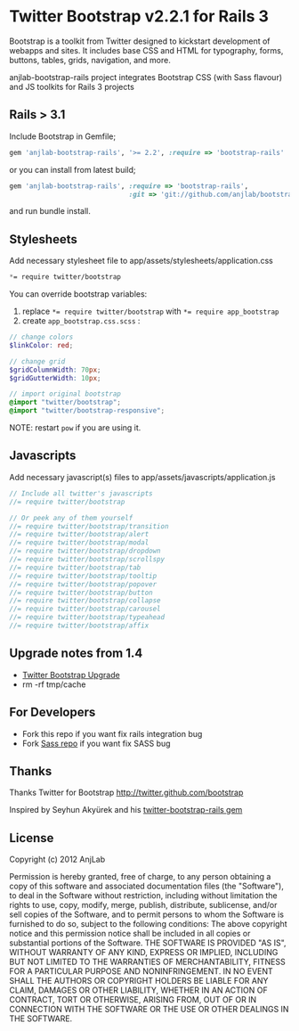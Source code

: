 # Twitter Bootstrap v2.2.1 for Rails 3
Bootstrap is a toolkit from Twitter designed to kickstart development of webapps and sites.
It includes base CSS and HTML for typography, forms, buttons, tables, grids, navigation, and more.



anjlab-bootstrap-rails project integrates Bootstrap CSS (with Sass flavour) and JS toolkits for Rails 3 projects

## Rails > 3.1
Include Bootstrap in Gemfile;

``` ruby
gem 'anjlab-bootstrap-rails', '>= 2.2', :require => 'bootstrap-rails'
```

or you can install from latest build;

``` ruby
gem 'anjlab-bootstrap-rails', :require => 'bootstrap-rails',
                              :git => 'git://github.com/anjlab/bootstrap-rails.git'
```

and run bundle install.

## Stylesheets

Add necessary stylesheet file to app/assets/stylesheets/application.css

``` css
*= require twitter/bootstrap
```

You can override bootstrap variables:

 1. replace `*= require twitter/bootstrap` with `*= require app_bootstrap`
 2. create `app_bootstrap.css.scss` :

```scss
// change colors
$linkColor: red;

// change grid
$gridColumnWidth: 70px;
$gridGutterWidth: 10px;

// import original bootstrap
@import "twitter/bootstrap";
@import "twitter/bootstrap-responsive";
```
 NOTE: restart `pow` if you are using it.

## Javascripts

Add necessary javascript(s) files to app/assets/javascripts/application.js

``` javascript
// Include all twitter's javascripts
//= require twitter/bootstrap

// Or peek any of them yourself
//= require twitter/bootstrap/transition
//= require twitter/bootstrap/alert
//= require twitter/bootstrap/modal
//= require twitter/bootstrap/dropdown
//= require twitter/bootstrap/scrollspy
//= require twitter/bootstrap/tab
//= require twitter/bootstrap/tooltip
//= require twitter/bootstrap/popover
//= require twitter/bootstrap/button
//= require twitter/bootstrap/collapse
//= require twitter/bootstrap/carousel
//= require twitter/bootstrap/typeahead
//= require twitter/bootstrap/affix
```

## Upgrade notes from 1.4

 - [Twitter Bootstrap Upgrade](http://twitter.github.com/bootstrap/upgrading.html)
 - rm -rf tmp/cache

## For Developers

 - Fork this repo if you want fix rails integration bug
 - Fork [Sass repo](https://github.com/yury/bootstrap) if you want fix SASS bug
        
## Thanks
Thanks Twitter for Bootstrap
http://twitter.github.com/bootstrap

Inspired by Seyhun Akyürek and his [twitter-bootstrap-rails gem](https://github.com/seyhunak/twitter-bootstrap-rails)


## License
Copyright (c) 2012 AnjLab

Permission is hereby granted, free of charge, to any person obtaining a copy of this software and associated documentation files (the "Software"), to deal in the Software without restriction, including without limitation the rights to use, copy, modify, merge, publish, distribute, sublicense, and/or sell copies of the Software, and to permit persons to whom the Software is furnished to do so, subject to the following conditions:
The above copyright notice and this permission notice shall be included in all copies or substantial portions of the Software.
THE SOFTWARE IS PROVIDED "AS IS", WITHOUT WARRANTY OF ANY KIND, EXPRESS OR IMPLIED, INCLUDING BUT NOT LIMITED TO THE WARRANTIES OF MERCHANTABILITY, FITNESS FOR A PARTICULAR PURPOSE AND NONINFRINGEMENT. IN NO EVENT SHALL THE AUTHORS OR COPYRIGHT HOLDERS BE LIABLE FOR ANY CLAIM, DAMAGES OR OTHER LIABILITY, WHETHER IN AN ACTION OF CONTRACT, TORT OR OTHERWISE, ARISING FROM, OUT OF OR IN CONNECTION WITH THE SOFTWARE OR THE USE OR OTHER DEALINGS IN THE SOFTWARE.

